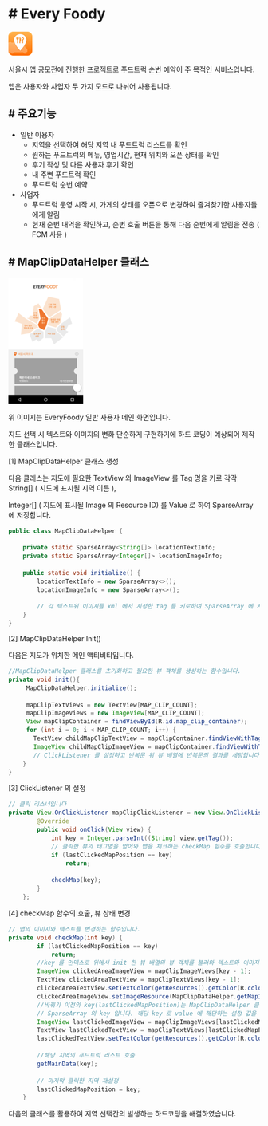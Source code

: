 # # Every Foody

![image](./image/ic_launcher.png)

서울시 앱 공모전에 진행한 프로젝트로 푸드트럭 순번 예약이 주 목적인 서비스입니다.

앱은 사용자와 사업자 두 가지 모드로 나뉘어 사용됩니다.

## # 주요기능

* 일반 이용자
  * 지역을 선택하여 해당 지역 내 푸드트럭 리스트를 확인
  * 원하는 푸드트럭의 메뉴, 영업시간, 현재 위치와 오픈 상태를 확인
  * 후기 작성 및 다른 사용자 후기 확인
  * 내 주변 푸드트럭 확인
  * 푸드트럭 순번 예약
* 사업자
  * 푸드트럭 운영 시작 시, 가게의 상태를 오픈으로 변경하여 즐겨찾기한 사용자들에게 알림
  * 현재 순번 내역을 확인하고, 순번 호출 버튼을 통해 다음 순번에게 알림을 전송 ( FCM 사용 )



## # MapClipDataHelper 클래스

![image](./image/image.png)

위 이미지는 EveryFoody 일반 사용자 메인 화면입니다.

지도 선택 시 텍스트와 이미지의 변화 단순하게 구현하기에 하드 코딩이 예상되어 제작한 클래스입니다.



[1] MapClipDataHelper 클래스 생성

다음 클래스는 지도에 필요한 TextView 와 ImageView 를 Tag 명을 키로 각각 String[] ( 지도에 표시될 지역 이름 ), 

Integer[] ( 지도에 표시될 Image 의 Resource ID) 를 Value 로 하여 SparseArray에 저장합니다.

````java
public class MapClipDataHelper {

    private static SparseArray<String[]> locationTextInfo;
    private static SparseArray<Integer[]> locationImageInfo;

    public static void initialize() {
        locationTextInfo = new SparseArray<>();
        locationImageInfo = new SparseArray<>();
        
        // 각 텍스트위 이미지를 xml 에서 지정한 tag 를 키로하여 SparseArray 에 저장		 //	합니다 ( 생략 )
    }
}
````



[2] MapClipDataHelper Init()

다음은 지도가 위치한 메인 액티비티입니다.

````java
//MapClipDataHelper 클래스를 초기화하고 필요한 뷰 객체를 생성하는 함수입니다.
private void init(){
     MapClipDataHelper.initialize();

     mapClipTextViews = new TextView[MAP_CLIP_COUNT];
     mapClipImageViews = new ImageView[MAP_CLIP_COUNT];
     View mapClipContainer = findViewById(R.id.map_clip_container);
     for (int i = 0; i < MAP_CLIP_COUNT; i++) {
       TextView childMapClipTextView = mapClipContainer.findViewWithTag((i + 1) + "");
       ImageView childMapClipImageView = mapClipContainer.findViewWithTag("area" + (i + 1));
	   // ClickListener 를 설정하고 반복문 위 뷰 배열에 반복문의 결과를 세팅합니다.
    }
}
````



[3] ClickListener 의 설정

````java
// 클릭 리스너입니다
private View.OnClickListener mapClipClickListener = new View.OnClickListener() {
        @Override
        public void onClick(View view) {
            int key = Integer.parseInt((String) view.getTag());
			// 클릭한 뷰의 태그명을 얻어와 맵을 체크하는 checkMap 함수를 호출합니다.
            if (lastClickedMapPosition == key)
                return;

            checkMap(key);
        }
    };
````



[4] checkMap 함수의 호출, 뷰 상태 변경

````java
// 맵의 이미지와 텍스트를 변경하는 함수입니다.
private void checkMap(int key) {
        if (lastClickedMapPosition == key)
            return;
    	//key 를 인덱스로 위에서 init 한 뷰 배열의 뷰 객체를 불러와 텍스트와 이미지를 설정합니다.
        ImageView clickedAreaImageView = mapClipImageViews[key - 1];
        TextView clickedAreaTextView = mapClipTextViews[key - 1];
        clickedAreaTextView.setTextColor(getResources().getColor(R.color.colorPrimary));
        clickedAreaImageView.setImageResource(MapClipDataHelper.getMapImage(key, false));
		//바뀌기 이전의 key(lastClickedMapPosition)는 MapClipDataHelper 클래스 내
        // SparseArray 의 key 입니다. 해당 key 로 value 에 해당하는 설정 값을 불러와 텍스트와 이미지를 		  변경합니다.
        ImageView lastClickedImageView = mapClipImageViews[lastClickedMapPosition - 1];
        TextView lastClickedTextView = mapClipTextViews[lastClickedMapPosition - 1];
        lastClickedTextView.setTextColor(getResources().getColor(R.color.colorAccent));      lastClickedImageView.setImageResource(MapClipDataHelper.getMapImage(lastClickedMapPosition, true));

    	//해당 지역의 푸드트럭 리스트 호출
        getMainData(key);
		
    	// 마지막 클릭한 지역 재설정
        lastClickedMapPosition = key;
    }
````

다음의 클래스를 활용하여 지역 선택간의 발생하는 하드코딩을 해결하였습니다.







